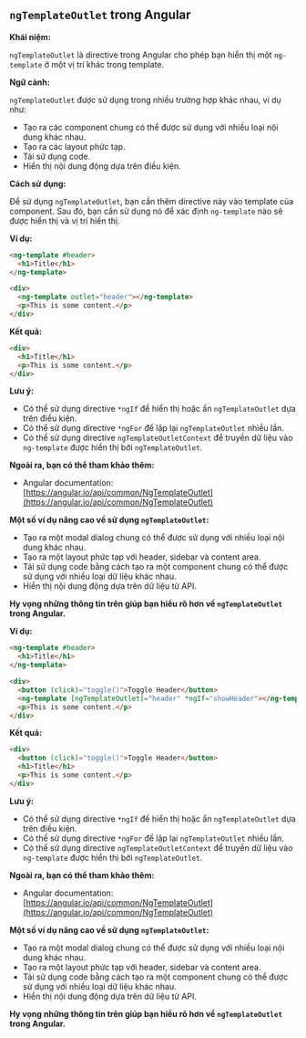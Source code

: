 ## `ngTemplateOutlet` trong Angular

**Khái niệm:**

`ngTemplateOutlet` là directive trong Angular cho phép bạn hiển thị một `ng-template` ở một vị trí khác trong template.

**Ngữ cảnh:**

`ngTemplateOutlet` được sử dụng trong nhiều trường hợp khác nhau, ví dụ như:

- Tạo ra các component chung có thể được sử dụng với nhiều loại nội dung khác nhau.
- Tạo ra các layout phức tạp.
- Tái sử dụng code.
- Hiển thị nội dung động dựa trên điều kiện.

**Cách sử dụng:**

Để sử dụng `ngTemplateOutlet`, bạn cần thêm directive này vào template của component. Sau đó, bạn cần sử dụng nó để xác định `ng-template` nào sẽ được hiển thị và vị trí hiển thị.

**Ví dụ:**

```html
<ng-template #header>
  <h1>Title</h1>
</ng-template>

<div>
  <ng-template outlet="header"></ng-template>
  <p>This is some content.</p>
</div>
```

**Kết quả:**

```html
<div>
  <h1>Title</h1>
  <p>This is some content.</p>
</div>
```

**Lưu ý:**

- Có thể sử dụng directive `*ngIf` để hiển thị hoặc ẩn `ngTemplateOutlet` dựa trên điều kiện.
- Có thể sử dụng directive `*ngFor` để lặp lại `ngTemplateOutlet` nhiều lần.
- Có thể sử dụng directive `ngTemplateOutletContext` để truyền dữ liệu vào `ng-template` được hiển thị bởi `ngTemplateOutlet`.

**Ngoài ra, bạn có thể tham khảo thêm:**

- Angular documentation: [https://angular.io/api/common/NgTemplateOutlet](https://angular.io/api/common/NgTemplateOutlet)

**Một số ví dụ nâng cao về sử dụng `ngTemplateOutlet`:**

- Tạo ra một modal dialog chung có thể được sử dụng với nhiều loại nội dung khác nhau.
- Tạo ra một layout phức tạp với header, sidebar và content area.
- Tái sử dụng code bằng cách tạo ra một component chung có thể được sử dụng với nhiều loại dữ liệu khác nhau.
- Hiển thị nội dung động dựa trên dữ liệu từ API.

**Hy vọng những thông tin trên giúp bạn hiểu rõ hơn về `ngTemplateOutlet` trong Angular.**

**Ví dụ:**

```html
<ng-template #header>
  <h1>Title</h1>
</ng-template>

<div>
  <button (click)="toggle()">Toggle Header</button>
  <ng-template [ngTemplateOutlet]="header" *ngIf="showHeader"></ng-template>
  <p>This is some content.</p>
</div>
```

**Kết quả:**

```html
<div>
  <button (click)="toggle()">Toggle Header</button>
  <h1>Title</h1>
  <p>This is some content.</p>
</div>
```

**Lưu ý:**

- Có thể sử dụng directive `*ngIf` để hiển thị hoặc ẩn `ngTemplateOutlet` dựa trên điều kiện.
- Có thể sử dụng directive `*ngFor` để lặp lại `ngTemplateOutlet` nhiều lần.
- Có thể sử dụng directive `ngTemplateOutletContext` để truyền dữ liệu vào `ng-template` được hiển thị bởi `ngTemplateOutlet`.

**Ngoài ra, bạn có thể tham khảo thêm:**

- Angular documentation: [https://angular.io/api/common/NgTemplateOutlet](https://angular.io/api/common/NgTemplateOutlet)

**Một số ví dụ nâng cao về sử dụng `ngTemplateOutlet`:**

- Tạo ra một modal dialog chung có thể được sử dụng với nhiều loại nội dung khác nhau.
- Tạo ra một layout phức tạp với header, sidebar và content area.
- Tái sử dụng code bằng cách tạo ra một component chung có thể được sử dụng với nhiều loại dữ liệu khác nhau.
- Hiển thị nội dung động dựa trên dữ liệu từ API.

**Hy vọng những thông tin trên giúp bạn hiểu rõ hơn về `ngTemplateOutlet` trong Angular.**
